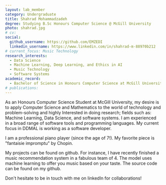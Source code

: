 ```yaml
---
layout: lab_member
category: Undergraduate
title: Shahrad Mohammadzadeh
degree: Studying B.Sc Honours Computer Science @ McGill University
photo: shahrad.jpg
# cv:
social:
  github_username: https://github.com/EMZEDI
  linkedin_username: https://www.linkedin.com/in/shahrad-m-88970b212
# current_focus: Music Technology
research_interests:
  - Data Science
  - Machine Learning, Deep Learning, and Ethics in AI
  - Music Technology
  - Software Systems
academic_record:
  - Bachelor of Science in Honours Computer Science at McGill University (current)
# publications:
---
```


As an Honours Computer Science Student at McGill University, my desire is to apply Computer Science and Mathematics to the world of technology and problem-solving and highly Interested in doing research; fields such as: Machine Learning, Data Science, and software systems. 
I am experienced in a broad range of software tools and programming languages. My current focus in DDMAL is working as a software developer. 

I am a professional piano player (since the age of 7!). My favorite piece is "fantaisie impromptu" by Chopin. 

My projects can be found on github. For instance, I have recently finished a music recommendation system in a fabulous team of 4. The model uses machine learning to offer you music based on your taste. The source code can be found on my github. 

Don't hesitate to be in touch with me on linkedIn for collaborations!
